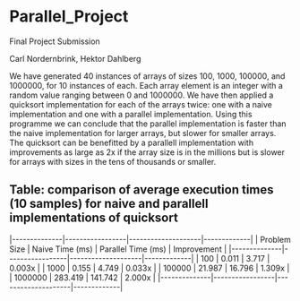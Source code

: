 # Parallel_Project
Final Project Submission

Carl Nordernbrink, Hektor Dahlberg

We have generated 40 instances of arrays of sizes 100, 1000, 100000, and 1000000, for 10 instances of each.
Each array element is an integer with a random value ranging between 0 and 1000000.
We have then applied a quicksort implementation for each of the arrays twice: one with a naive implementation and one with a parallel implementation.
Using this programme we can conclude that the parallel implementation is faster than the naive implementation for larger arrays, but slower for smaller arrays.
The quicksort can be benefitted by a parallell implementation with improvements as large as 2x if the array size is in the millions but is slower for arrays with sizes in the tens of thousands or smaller.


## Table: comparison of average execution times (10 samples) for naive and parallell implementations of quicksort
|--------------|-----------------|--------------------|-------------|
| Problem Size | Naive Time (ms) | Parallel Time (ms) | Improvement |
|--------------|-----------------|--------------------|-------------|
| 100          | 0.011           | 3.717              | 0.003x	    |
| 1000         | 0.155           | 4.749              | 0.033x      |
| 100000       | 21.987          | 16.796             | 1.309x      |
| 1000000      | 283.419         | 141.742            | 2.000x      |
|--------------|-----------------|--------------------|-------------|